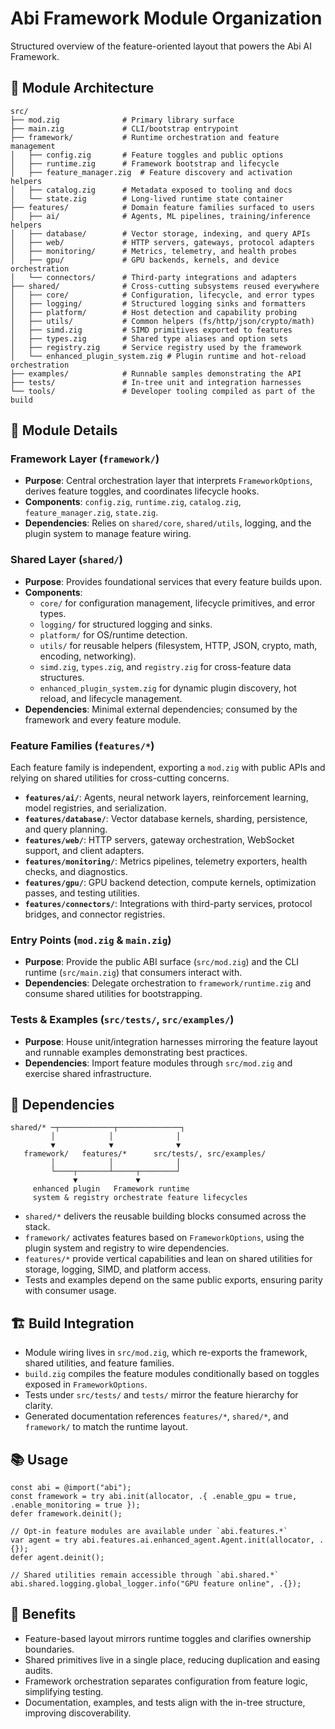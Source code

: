 # Abi Framework Module Organization

Structured overview of the feature-oriented layout that powers the Abi AI Framework.

## 📁 Module Architecture

```
src/
├── mod.zig              # Primary library surface
├── main.zig             # CLI/bootstrap entrypoint
├── framework/           # Runtime orchestration and feature management
│   ├── config.zig       # Feature toggles and public options
│   ├── runtime.zig      # Framework bootstrap and lifecycle
│   ├── feature_manager.zig  # Feature discovery and activation helpers
│   ├── catalog.zig      # Metadata exposed to tooling and docs
│   └── state.zig        # Long-lived runtime state container
├── features/            # Domain feature families surfaced to users
│   ├── ai/              # Agents, ML pipelines, training/inference helpers
│   ├── database/        # Vector storage, indexing, and query APIs
│   ├── web/             # HTTP servers, gateways, protocol adapters
│   ├── monitoring/      # Metrics, telemetry, and health probes
│   ├── gpu/             # GPU backends, kernels, and device orchestration
│   └── connectors/      # Third-party integrations and adapters
├── shared/              # Cross-cutting subsystems reused everywhere
│   ├── core/            # Configuration, lifecycle, and error types
│   ├── logging/         # Structured logging sinks and formatters
│   ├── platform/        # Host detection and capability probing
│   ├── utils/           # Common helpers (fs/http/json/crypto/math)
│   ├── simd.zig         # SIMD primitives exported to features
│   ├── types.zig        # Shared type aliases and option sets
│   ├── registry.zig     # Service registry used by the framework
│   └── enhanced_plugin_system.zig # Plugin runtime and hot-reload orchestration
├── examples/            # Runnable samples demonstrating the API
├── tests/               # In-tree unit and integration harnesses
└── tools/               # Developer tooling compiled as part of the build
```

## 🔧 Module Details

### Framework Layer (`framework/`)
- **Purpose**: Central orchestration layer that interprets `FrameworkOptions`, derives feature toggles, and coordinates lifecycle hooks.
- **Components**: `config.zig`, `runtime.zig`, `catalog.zig`, `feature_manager.zig`, `state.zig`.
- **Dependencies**: Relies on `shared/core`, `shared/utils`, logging, and the plugin system to manage feature wiring.

### Shared Layer (`shared/`)
- **Purpose**: Provides foundational services that every feature builds upon.
- **Components**:
  - `core/` for configuration management, lifecycle primitives, and error types.
  - `logging/` for structured logging and sinks.
  - `platform/` for OS/runtime detection.
  - `utils/` for reusable helpers (filesystem, HTTP, JSON, crypto, math, encoding, networking).
  - `simd.zig`, `types.zig`, and `registry.zig` for cross-feature data structures.
  - `enhanced_plugin_system.zig` for dynamic plugin discovery, hot reload, and lifecycle management.
- **Dependencies**: Minimal external dependencies; consumed by the framework and every feature module.

### Feature Families (`features/*`)
Each feature family is independent, exporting a `mod.zig` with public APIs and relying on shared utilities for cross-cutting concerns.

- **`features/ai/`**: Agents, neural network layers, reinforcement learning, model registries, and serialization.
- **`features/database/`**: Vector database kernels, sharding, persistence, and query planning.
- **`features/web/`**: HTTP servers, gateway orchestration, WebSocket support, and client adapters.
- **`features/monitoring/`**: Metrics pipelines, telemetry exporters, health checks, and diagnostics.
- **`features/gpu/`**: GPU backend detection, compute kernels, optimization passes, and testing utilities.
- **`features/connectors/`**: Integrations with third-party services, protocol bridges, and connector registries.

### Entry Points (`mod.zig` & `main.zig`)
- **Purpose**: Provide the public ABI surface (`src/mod.zig`) and the CLI runtime (`src/main.zig`) that consumers interact with.
- **Dependencies**: Delegate orchestration to `framework/runtime.zig` and consume shared utilities for bootstrapping.

### Tests & Examples (`src/tests/`, `src/examples/`)
- **Purpose**: House unit/integration harnesses mirroring the feature layout and runnable examples demonstrating best practices.
- **Dependencies**: Import feature modules through `src/mod.zig` and exercise shared infrastructure.

## 🔗 Dependencies

```
shared/* ─┬────────────┬──────────────┐
         │            │              │
         ▼            ▼              ▼
   framework/   features/*      src/tests/, src/examples/
         │            │              │
         └────┬───────┴─────┬────────┘
              ▼             ▼
     enhanced plugin   Framework runtime
     system & registry orchestrate feature lifecycles
```

- `shared/*` delivers the reusable building blocks consumed across the stack.
- `framework/` activates features based on `FrameworkOptions`, using the plugin system and registry to wire dependencies.
- `features/*` provide vertical capabilities and lean on shared utilities for storage, logging, SIMD, and platform access.
- Tests and examples depend on the same public exports, ensuring parity with consumer usage.

## 🏗️ Build Integration

- Module wiring lives in `src/mod.zig`, which re-exports the framework, shared utilities, and feature families.
- `build.zig` compiles the feature modules conditionally based on toggles exposed in `FrameworkOptions`.
- Tests under `src/tests/` and `tests/` mirror the feature hierarchy for clarity.
- Generated documentation references `features/*`, `shared/*`, and `framework/` to match the runtime layout.

## 📚 Usage

```zig
const abi = @import("abi");
const framework = try abi.init(allocator, .{ .enable_gpu = true, .enable_monitoring = true });
defer framework.deinit();

// Opt-in feature modules are available under `abi.features.*`
var agent = try abi.features.ai.enhanced_agent.Agent.init(allocator, .{});
defer agent.deinit();

// Shared utilities remain accessible through `abi.shared.*`
abi.shared.logging.global_logger.info("GPU feature online", .{});
```

## 🎯 Benefits

- Feature-based layout mirrors runtime toggles and clarifies ownership boundaries.
- Shared primitives live in a single place, reducing duplication and easing audits.
- Framework orchestration separates configuration from feature logic, simplifying testing.
- Documentation, examples, and tests align with the in-tree structure, improving discoverability.
